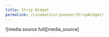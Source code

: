 ```yaml
---
title: Strip Widget
permalink: /cinematicvr/panner/StripWidget/
---
```


[media_full]: {{site.baseurl}}/cinematicvr/img/media_full.png


![media source full][media_source]